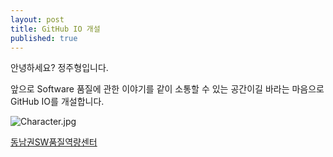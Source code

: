 ```yaml
---
layout: post
title: GitHub IO 개설
published: true
---
```



안녕하세요? 정주형입니다.

앞으로 Software 품질에 관한 이야기를 같이 소통할 수 있는 공간이길 바라는 마음으로 GitHub IO를 개설합니다.



![Character.jpg]({{site.baseurl}}/_posts/Character.jpg)

[동남권SW품질역량센터](http://dsq.busanit.or.kr)

